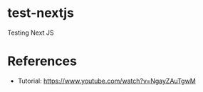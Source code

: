 # test-nextjs
Testing Next JS


# References
* Tutorial: https://www.youtube.com/watch?v=NgayZAuTgwM